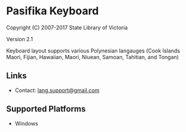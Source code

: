 Pasifika Keyboard
=====================

Copyright (C) 2007-2017 State Library of Victoria

Version 2.1

Keyboard layout supports various Polynesian langauges (Cook Islands Maori, Fijian, Hawaiian, Maori, Niuean, Samoan, Tahitian, and Tongan)

Links
-----

 * Contact:  lang.support@gmail.com

Supported Platforms
-------------------

 * Windows
 